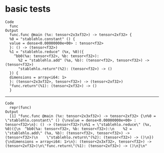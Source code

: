 # basic tests

    Code
      func
    Output
      func.func @main (%x: tensor<2x3xf32>) -> tensor<2xf32> {
      %0 = "stablehlo.constant" () {
      value = dense<0.00000000e+00> : tensor<f32>
      }: () -> (tensor<f32>)
      %1 = "stablehlo.reduce" (%x, %0)({
        ^bb0(%a: tensor<f32>, %b: tensor<f32>):
          %2 = "stablehlo.add" (%a, %b): (tensor<f32>, tensor<f32>) -> (tensor<f32>)
          "stablehlo.return"(%2): (tensor<f32>) -> ()
      }) {
      dimensions = array<i64: 1>
      }: (tensor<2x3xf32>, tensor<f32>) -> (tensor<2xf32>)
      "func.return"(%1): (tensor<2xf32>) -> ()
      }

---

    Code
      repr(func)
    Output
      [1] "func.func @main (%x: tensor<2x3xf32>) -> tensor<2xf32> {\n%0 = \"stablehlo.constant\" () {\nvalue = dense<0.00000000e+00> : tensor<f32>\n}: () -> (tensor<f32>)\n%1 = \"stablehlo.reduce\" (%x, %0)({\n  ^bb0(%a: tensor<f32>, %b: tensor<f32>):\n    %2 = \"stablehlo.add\" (%a, %b): (tensor<f32>, tensor<f32>) -> (tensor<f32>)\n    \"stablehlo.return\"(%2): (tensor<f32>) -> ()\n}) {\ndimensions = array<i64: 1>\n}: (tensor<2x3xf32>, tensor<f32>) -> (tensor<2xf32>)\n\"func.return\"(%1): (tensor<2xf32>) -> ()\n}\n"

